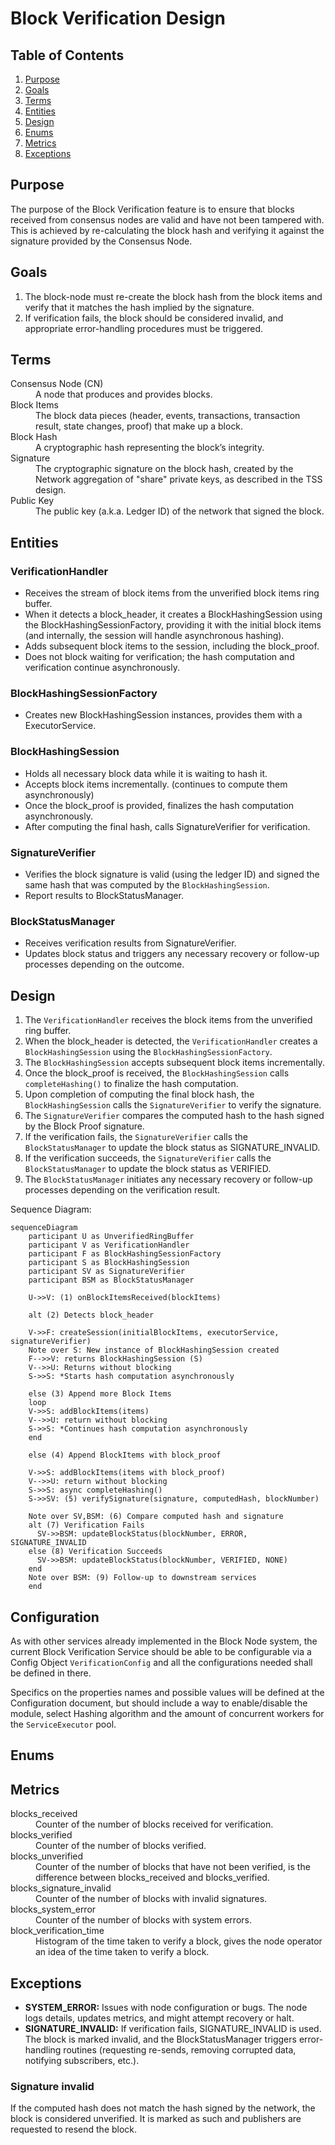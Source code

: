 # Block Verification Design

## Table of Contents

1. [Purpose](#purpose)
2. [Goals](#goals)
3. [Terms](#terms)
4. [Entities](#entities)
5. [Design](#design)
6. [Enums](#enums)
7. [Metrics](#metrics)
8. [Exceptions](#exceptions)

## Purpose

The purpose of the Block Verification feature is to ensure that blocks received
from consensus nodes are valid and have not been tampered with. This is achieved
by re-calculating the block hash and verifying it against the signature provided
by the Consensus Node.

## Goals

1. The block-node must re-create the block hash from the block items and verify
   that it matches the hash implied by the signature.
2. If verification fails, the block should be considered invalid, and
   appropriate error-handling procedures must be triggered.

## Terms

<dl>
<dt>Consensus Node (CN)</dt><dd>A node that produces and provides blocks.</dd>
<dt>Block Items</dt><dd>The block data pieces (header, events, transactions,
transaction result, state changes, proof) that make up a block.</dd>
<dt>Block Hash</dt><dd>A cryptographic hash representing the block’s integrity.</dd>
<dt>Signature</dt><dd>The cryptographic signature on the block hash, created by the
Network aggregation of "share" private keys, as described in the TSS design.</dd>
<dt>Public Key</dt><dd>The public key (a.k.a. Ledger ID) of the network that signed the block.</dd>
</dl>

## Entities

<!-- TBD -->

### VerificationHandler

- Receives the stream of block items from the unverified block items ring
  buffer.
- When it detects a block_header, it creates a BlockHashingSession using the
  BlockHashingSessionFactory, providing it with the initial block items (and
  internally, the session will handle asynchronous hashing).
- Adds subsequent block items to the session, including the block_proof.
- Does not block waiting for verification; the hash computation and
  verification continue asynchronously.

### BlockHashingSessionFactory

- Creates new BlockHashingSession instances, provides them with a
  ExecutorService.

### BlockHashingSession

- Holds all necessary block data while it is waiting to hash it.
- Accepts block items incrementally. (continues to compute them
  asynchronously)
- Once the block_proof is provided, finalizes the hash computation
  asynchronously.
- After computing the final hash, calls SignatureVerifier for verification.

### SignatureVerifier

- Verifies the block signature is valid (using the ledger ID) and signed the
  same hash that was computed by the `BlockHashingSession`.
- Report results to BlockStatusManager.

### BlockStatusManager

- Receives verification results from SignatureVerifier.
- Updates block status and triggers any necessary recovery or follow-up
  processes depending on the outcome.

## Design

1. The `VerificationHandler` receives the block items from the unverified ring
   buffer.
2. When the block_header is detected, the `VerificationHandler` creates a
   `BlockHashingSession` using the `BlockHashingSessionFactory`.
3. The `BlockHashingSession` accepts subsequent block items incrementally.
4. Once the block_proof is received, the `BlockHashingSession` calls
   `completeHashing()` to finalize the hash computation.
5. Upon completion of computing the final block hash, the `BlockHashingSession`
   calls the `SignatureVerifier` to verify the signature.
6. The `SignatureVerifier` compares the computed hash to the hash signed by the
   Block Proof signature.
7. If the verification fails, the `SignatureVerifier` calls the
   `BlockStatusManager` to update the block status as SIGNATURE_INVALID.
8. If the verification succeeds, the `SignatureVerifier` calls the
   `BlockStatusManager` to update the block status as VERIFIED.
9. The `BlockStatusManager` initiates any necessary recovery or follow-up
   processes depending on the verification result.

Sequence Diagram:

```mermaid
sequenceDiagram
    participant U as UnverifiedRingBuffer
    participant V as VerificationHandler
    participant F as BlockHashingSessionFactory
    participant S as BlockHashingSession
    participant SV as SignatureVerifier
    participant BSM as BlockStatusManager

    U->>V: (1) onBlockItemsReceived(blockItems)

    alt (2) Detects block_header

    V->>F: createSession(initialBlockItems, executorService, signatureVerifier)
    Note over S: New instance of BlockHashingSession created
    F-->>V: returns BlockHashingSession (S)
    V-->>U: Returns without blocking
    S->>S: *Starts hash computation asynchronously

    else (3) Append more Block Items
    loop
    V->>S: addBlockItems(items)
    V-->>U: return without blocking
    S->>S: *Continues hash computation asynchronously
    end

    else (4) Append BlockItems with block_proof

    V->>S: addBlockItems(items with block_proof)
    V-->>U: return without blocking
    S->>S: async completeHashing()
    S->>SV: (5) verifySignature(signature, computedHash, blockNumber)

    Note over SV,BSM: (6) Compare computed hash and signature
    alt (7) Verification Fails
      SV->>BSM: updateBlockStatus(blockNumber, ERROR, SIGNATURE_INVALID
    else (8) Verification Succeeds
      SV->>BSM: updateBlockStatus(blockNumber, VERIFIED, NONE)
    end
    Note over BSM: (9) Follow-up to downstream services
    end

```

## Configuration

As with other services already implemented in the Block Node system, the current
Block Verification Service should be able to be configurable via a Config Object
`VerificationConfig` and all the configurations needed shall be defined in
there.

Specifics on the properties names and possible values will be defined at the
Configuration document, but should include a way to enable/disable the module,
select Hashing algorithm and the amount of concurrent workers for the
`ServiceExecutor` pool.

## Enums

<!-- Noted as a section in table of contents to be filled out -->

## Metrics

<dl>
<dt>blocks_received</dt><dd>Counter of the number of blocks received for
verification.</dd>
<dt>blocks_verified</dt><dd>Counter of the number of blocks verified.</dd>
<dt>blocks_unverified</dt><dd>Counter of the number of blocks that have not been
verified, is the difference between blocks_received and blocks_verified.</dd>
<dt>blocks_signature_invalid</dt><dd>Counter of the number of blocks with
invalid signatures.</dd>
<dt>blocks_system_error</dt><dd>Counter of the number of blocks with system
errors.</dd>
<dt>block_verification_time</dt><dd>Histogram of the time taken to verify a
block, gives the node operator an idea of the time taken to verify a block.</dd>
</dl>

## Exceptions

- **SYSTEM_ERROR:** Issues with node configuration or bugs. The node logs
  details, updates metrics, and might attempt recovery or halt.
- **SIGNATURE_INVALID:** If verification fails, SIGNATURE_INVALID is used. The
  block is marked invalid, and the BlockStatusManager triggers error-handling
  routines (requesting re-sends, removing corrupted data, notifying subscribers,
  etc.).

### Signature invalid

If the computed hash does not match the hash signed by the network, the block is
considered unverified. It is marked as such and publishers are requested to
resend the block.
